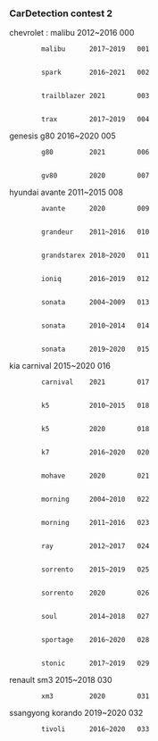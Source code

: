 ### CarDetection contest 2

chevrolet : malibu      2012~2016   000


            malibu      2017~2019   001
            
            
            spark       2016~2021   002 
            
            
            trailblazer 2021        003
            
            
            trax        2017~2019   004
            
            
genesis     g80         2016~2020   005


            g80         2021        006
            
            
            gv80        2020        007
            
            
hyundai     avante      2011~2015   008


            avante      2020        009
            
            
            grandeur    2011~2016   010
            
            
            grandstarex 2018~2020   011
            
            
            ioniq       2016~2019   012
            
            
            sonata      2004~2009   013
            
            
            sonata      2010~2014   014
            
            
            sonata      2019~2020   015
            
            
kia         carnival    2015~2020   016


            carnival    2021        017
            
            
            k5          2010~2015   018
            
            
            k5          2020        018
            
            
            k7          2016~2020   020
            
            
            mohave      2020        021
            
            
            morning     2004~2010   022
            
            
            morning     2011~2016   023
            
            
            ray         2012~2017   024
            
            
            sorrento    2015~2019   025
            
            
            sorrento    2020        026
            
            
            soul        2014~2018   027
            
            
            sportage    2016~2020   028
            
            
            stonic      2017~2019   029
            
            
renault     sm3         2015~2018   030


            xm3         2020        031
            
            
ssangyong   korando     2019~2020   032


            tivoli      2016~2020   033
